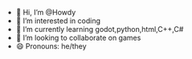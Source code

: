 - 👋 Hi, I’m @Howdy
- 👀 I’m interested in coding
- 🌱 I’m currently learning godot,python,html,C++,C#
- 💞️ I’m looking to collaborate on games
- 😄 Pronouns: he/they

